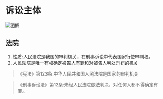 # 诉讼主体

![图解]( /img/20240227-1.jpg "20240227-1" )

## 法院

1. 性质:人民法院是我国的审判机关，在刑事诉讼中代表国家行使审判权。
2. 人民法院是唯一有权确定被告人有罪和对被告人判处刑罚的机关

>《宪法》第123条:中华人民共和国人民法院是国家的审判机关

>《刑事诉讼法》第12条:未经人民法院依法判决，对任何人都不得确定有罪。
